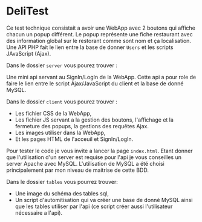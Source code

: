 # DeliTest

Ce test technique consistait a avoir une WebApp avec 2 boutons qui affiche chacun un popup différent.
Le popup représente une fiche restaurant avec des information global sur le restorant comme sont nom et ça localisation.
Une API PHP fait le lien entre la base de donner `Users` et les scripts JAvaScript (Ajax).

Dans le dossier `server` vous pourez trouver :

Une mini api servant au SignIn/LogIn de la WebApp.
Cette api a pour role de faire le lien entre le script Ajax/JavaScript du client et la base de donné MySQL.

Dans le dossier `client` vous pourez trouver :

- Les fichier CSS de la WebApp,
- Les fichier JS servant a la gestion des boutons, l'affichage et la fermeture des popups, la gestions des requêtes Ajax.
- Les images utiliser dans la WebApp,
- Et les pages HTML de l'acceuil et SignIn/LogIn.

Pour tester le code je vous invite a lancer la page `index.html`.
Etant donner que l'utilisation d'un server est requise pour l'api je vous conseilles un server Apache avec MySQL.
L'utilisation de MySQL a été choisi principalement par mon niveau de maitrise de cette BDD.

Dans le dossier `tables` vous pourrez trouver:

- Une image du schéma des tables sql,
- Un script d'automitisation qui va créer une base de donné MySQL ainsi que les tables utiliser par l'api (ce script créer aussi l'utilisateur nécessaire a l'api).
